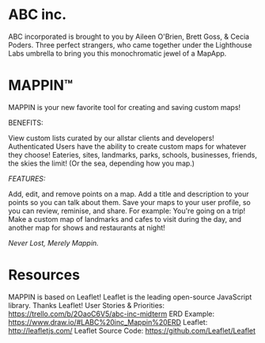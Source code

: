 # ABC inc. #
ABC incorporated is brought to you by Aileen O'Brien, Brett Goss, & Cecia Poders. Three perfect strangers, who came together under the Lighthouse Labs umbrella to bring you this monochromatic jewel of a MapApp.


# MAPPIN™ #
MAPPIN is your new favorite tool for creating and saving custom maps!

BENEFITS:

View custom lists curated by our allstar clients and developers!
Authenticated Users have the ability to create custom maps for whatever they choose! Eateries, sites, landmarks, parks, schools, businesses, friends, the skies the limit! (Or the sea, depending how you map.)

_FEATURES:_

Add, edit, and remove points on a map. Add a title and description to your points so you can talk about them. Save your maps to your user profile, so you can review, reminise, and share. For example: You're going on a trip! Make a custom map of landmarks and cafes to visit during the day, and another map for shows and restaurants at night! 

_Never Lost, Merely Mappin._


# Resources #
MAPPIN is based on Leaflet! Leaflet is the leading open-source JavaScript library. Thanks Leaflet!
User Stories & Priorities: https://trello.com/b/2OaoC6V5/abc-inc-midterm
ERD Example: https://www.draw.io/#LABC%20inc_Mappin%20ERD
Leaflet: http://leafletjs.com/
Leaflet Source Code: https://github.com/Leaflet/Leaflet
